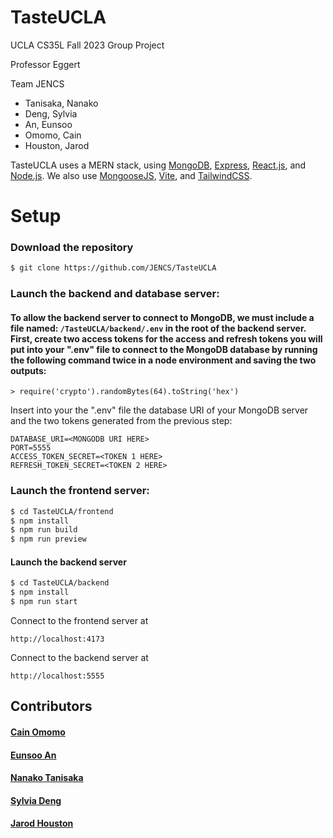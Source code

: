 # TasteUCLA
UCLA CS35L Fall 2023 Group Project

Professor Eggert

Team JENCS
  - Tanisaka, Nanako
  - Deng, Sylvia
  - An, Eunsoo
  - Omomo, Cain
  - Houston, Jarod

TasteUCLA uses a MERN stack, using [MongoDB](https://www.mongodb.com/), [Express](https://expressjs.com/), [React.js](https://react.dev/), and [Node.js](https://nodejs.org/). We also use [MongooseJS](https://mongoosejs.com/), [Vite](https://vitejs.dev), and [TailwindCSS](https://tailwindcss.com).

# Setup

### Download the repository

```bash
$ git clone https://github.com/JENCS/TasteUCLA
```

### Launch the backend and database server:
#### To allow the backend server to connect to MongoDB, we must include a file named: `/TasteUCLA/backend/.env` in the root of the backend server. First, create two access tokens for the access and refresh tokens you will put into your ".env" file to connect to the MongoDB database by running the following command twice in a node environment and saving the two outputs:
```node
> require('crypto').randomBytes(64).toString('hex')
```

Insert into your the ".env" file the database URI of your MongoDB server and the two tokens generated from the previous step:
``` 
DATABASE_URI=<MONGODB URI HERE>
PORT=5555
ACCESS_TOKEN_SECRET=<TOKEN 1 HERE>
REFRESH_TOKEN_SECRET=<TOKEN 2 HERE>
```

### Launch the frontend server:
```bash
$ cd TasteUCLA/frontend
$ npm install
$ npm run build
$ npm run preview
```

#### Launch the backend server
```bash
$ cd TasteUCLA/backend
$ npm install
$ npm run start
```
Connect to the frontend server at 
```
http://localhost:4173
```
Connect to the backend server at
```
http://localhost:5555
```

## Contributors

#### [Cain Omomo](https://github.com/cainmo)
#### [Eunsoo An](https://github.com/eunsooan)
#### [Nanako Tanisaka](https://github.com/nt7895)
#### [Sylvia Deng](https://github.com/sylviaden319)
#### [Jarod Houston](https://github.com/jarodhouston)
